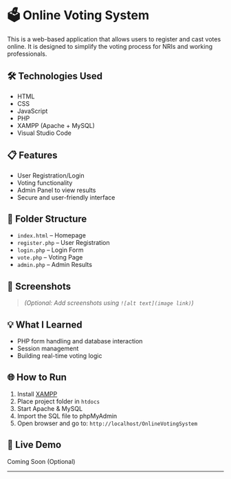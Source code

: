 # 🗳️ Online Voting System

This is a web-based application that allows users to register and cast votes online. It is designed to simplify the voting process for NRIs and working professionals.

## 🛠️ Technologies Used
- HTML
- CSS
- JavaScript
- PHP
- XAMPP (Apache + MySQL)
- Visual Studio Code

## 📋 Features
- User Registration/Login
- Voting functionality
- Admin Panel to view results
- Secure and user-friendly interface

## 📂 Folder Structure
- `index.html` – Homepage
- `register.php` – User Registration
- `login.php` – Login Form
- `vote.php` – Voting Page
- `admin.php` – Admin Results

## 📸 Screenshots
> *(Optional: Add screenshots using `![alt text](image link)`)*

## 💡 What I Learned
- PHP form handling and database interaction
- Session management
- Building real-time voting logic

## 🌐 How to Run
1. Install [XAMPP](https://www.apachefriends.org/)
2. Place project folder in `htdocs`
3. Start Apache & MySQL
4. Import the SQL file to phpMyAdmin
5. Open browser and go to: `http://localhost/OnlineVotingSystem`

## 🔗 Live Demo
Coming Soon (Optional)

---


